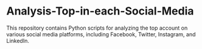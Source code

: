 # Analysis-Top-in-each-Social-Media
This repository contains Python scripts for analyzing the top account on various social media platforms, including Facebook, Twitter, Instagram, and LinkedIn.
